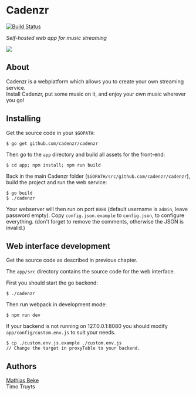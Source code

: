 Cadenzr
=======

[![Build Status](https://travis-ci.org/cadenzr/cadenzr.svg?branch=master)](https://travis-ci.org/cadenzr/cadenzr)

*Self-hosted web app for music streaming*

![](https://cloud.githubusercontent.com/assets/3856745/24114228/bd9e6512-0d9f-11e7-8d4f-4645cc802d35.png)


About
-----

Cadenzr is a webplatform which allows you to create your own streaming service.  
Install Cadenzr, put some music on it, and enjoy your own music wherever you go!


Installing
----------

Get the source code in your `$GOPATH`:

    $ go get github.com/cadenzr/cadenzr

Then go to the `app` directory and build all assets for the front-end:

    $ cd app; npm install; npm run build

Back in the main Cadenzr folder (`$GOPATH/src/github.com/cadenzr/cadenzr`), build the project and run the web service:

    $ go build
    $ ./cadenzr

Your webserver will then run on port `8080` (default username is `admin`, leave password empty).
Copy `config.json.example` to `config.json`, to configure everything. (don't forget to remove the comments, otherwise the JSON is invalid.)


Web interface development
----------

Get the source code as described in previous chapter.

The `app/src` directory contains the source code for the web interface.

First you should start the go backend:

    $ ./cadenzr

Then run webpack in development mode:

    $ npm run dev

If your backend is not running on 127.0.0.1:8080 you should modify `app/config/custom.env.js` to suit your needs.

    $ cp ./custom.env.js.example ./custom.env.js
    // Change the target in proxyTable to your backend.


Authors
-------

[Mathias Beke](https://denbeke.be)  
Timo Truyts
